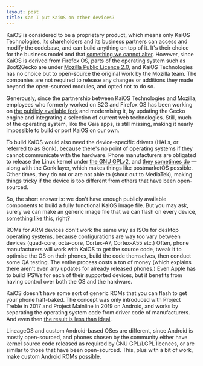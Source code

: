 ```yaml
---
layout: post
title: Can I put KaiOS on other devices?
---
```

KaiOS is considered to be a proprietary product, which means only KaiOS Technologies, its shareholders and its business partners can access and modify the codebase, and can build anything on top of it. It's their choice for the business model and that [something we cannot alter]. However, since KaiOS is derived from Firefox OS, parts of the operating system such as Boot2Gecko are under [Mozilla Public Licence 2.0], and KaiOS Technologies has no choice but to open-source the original work by the Mozilla team. The companies are not required to release any changes or additions they made beyond the open-sourced modules, and opted not to do so.

Generously, since the partnership between KaiOS Technologies and Mozilla, employees who formerly worked on B2G and Firefox OS has been working on [the publicly available fork] and modernising it, by updating the Gecko engine and integrating a selection of current web technologies. Still, much of the operating system, like the Gaia apps, is still missing, making it nearly impossible to build or port KaiOS on our own.

To build KaiOS would also need the device-specific drivers (HALs, or referred to as Gonk), because there's no point of operating systems if they cannot communicate with the hardware. Phone manufacturers are obligated to release the Linux kernel under [the GNU GPLv2], and [they sometimes do] &#x2014; along with the Gonk layer, which makes things like postmarketOS possible. Other times, they do not or are not able to (shout out to MediaTek), making things tricky if the device is too different from others that have been open-sourced.

So, the short answer is: we don't have enough publicly available components to build a fully functional KaiOS image file. But you may ask, surely we can make an generic image file that we can flash on every device, [something like this], right?

ROMs for ARM devices don't work the same way as ISOs for desktop operating systems, because configurations are way too vary between devices (quad-core, octa-core, Cortex-A7, Cortex-A55 etc.) Often, phone manufacturers will work with KaiOS to get the source code, tweak it to optimise the OS on their phones, build the code themselves, then conduct some QA testing. The entire process costs a ton of money (which explains there aren't even any updates for already released phones.) Even Apple has to build IPSWs for each of their supported devices, but it benefits from having control over both the OS and the hardware.

KaiOS doesn't have some sort of generic ROMs that you can flash to get your phone half-baked. The concept was only introduced with Project Treble in 2017 and Project Mainline in 2019 on Android, and works by separating the operating system code from driver code of manufacturers. And even then [the result is less than ideal].

LineageOS and custom Android-based OSes are different, since Android is mostly open-sourced, and phones chosen by the community either have kernel source code released as required by GNU GPL/LGPL licences, or are similar to those that have been open-sourced. This, plus with a bit of work, make custom Android ROMs possible.

[something we cannot alter]: https://www.kaiostech.com/faq/can-i-access-the-source-code/
[Mozilla Public Licence 2.0]: https://github.com/kaiostech/gecko-b2g/blob/gonk/toolkit/content/license.html
[the publicly available fork]: https://github.com/kaiostech/gecko-b2g
[the GNU GPLv2]: https://docs.kernel.org/process/license-rules.html
[they sometimes do]: https://github.com/bmndc/nokia-leo/tree/leo-v20
[something like this]: https://developer.android.com/topic/generic-system-image
[the result is less than ideal]: https://xdaforums.com/t/common-gsi-issues-and-fixes.4589327/